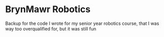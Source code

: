 # BrynMawr Robotics
 Backup for the code I wrote for my senior year robotics course, that I was way too overqualified for, but it was still fun

